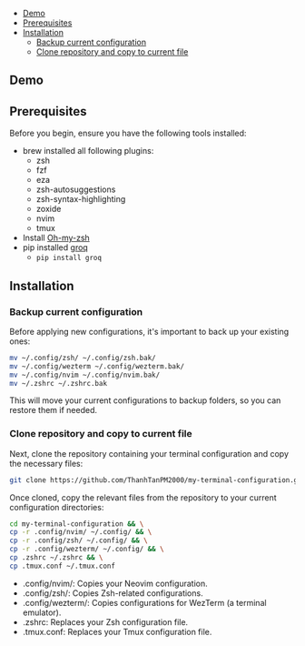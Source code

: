<!--toc:start-->
- [Demo](#demo)
- [Prerequisites](#prerequisites)
- [Installation](#installation)
  - [Backup current configuration](#backup-current-configuration)
  - [Clone repository and copy to current file](#clone-repository-and-copy-to-current-file)
<!--toc:end-->

## Demo

## Prerequisites

Before you begin, ensure you have the following tools installed:

- brew installed all following plugins:
  - zsh
  - fzf
  - eza
  - zsh-autosuggestions
  - zsh-syntax-highlighting
  - zoxide
  - nvim
  - tmux
- Install [Oh-my-zsh](https://ohmyz.sh/#install)
- pip installed [groq](https://github.com/ThanhTanPM2000/groq_ai_zsh_suggestions)
  - `pip install groq`

## Installation

### Backup current configuration

Before applying new configurations, it's important to back up your existing ones:

```bash
mv ~/.config/zsh/ ~/.config/zsh.bak/
mv ~/.config/wezterm ~/.config/wezterm.bak/
mv ~/.config/nvim ~/.config/nvim.bak/
mv ~/.zshrc ~/.zshrc.bak
```

This will move your current configurations to backup folders, so you can restore them if needed.

### Clone repository and copy to current file

Next, clone the repository containing your terminal configuration and copy the necessary files:

```bash
git clone https://github.com/ThanhTanPM2000/my-terminal-configuration.git 
```

Once cloned, copy the relevant files from the repository to your current configuration directories:

```bash
cd my-terminal-configuration && \
cp -r .config/nvim/ ~/.config/ && \
cp -r .config/zsh/ ~/.config/ && \
cp -r .config/wezterm/ ~/.config/ && \
cp .zshrc ~/.zshrc && \
cp .tmux.conf ~/.tmux.conf
```

- .config/nvim/: Copies your Neovim configuration.
- .config/zsh/: Copies Zsh-related configurations.
- .config/wezterm/: Copies configurations for WezTerm (a terminal emulator).
- .zshrc: Replaces your Zsh configuration file.
- .tmux.conf: Replaces your Tmux configuration file.
